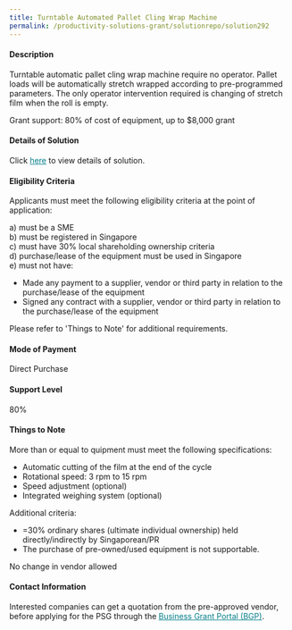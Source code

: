 ```yaml
---
title: Turntable Automated Pallet Cling Wrap Machine
permalink: /productivity-solutions-grant/solutionrepo/solution292
---
```


#### Description

Turntable automatic pallet cling wrap machine require no operator. Pallet loads will be automatically stretch wrapped according to pre-programmed parameters. The only operator intervention required is changing of stretch film when the roll is empty. 

Grant support: 80% of cost of equipment, up to $8,000 grant 

#### Details of Solution

Click <a href='' style='color:#037e8a'>here</a> to view details of solution.

#### Eligibility Criteria

Applicants must meet the following eligibility criteria at the point of application:

a) must be a SME <br>
b) must be registered in Singapore <br>
c) must have 30% local shareholding ownership criteria <br>
d) purchase/lease of the equipment must be used in Singapore <br>
e) must not have:
- Made any payment to a supplier, vendor or third party in relation to the purchase/lease of the equipment
- Signed any contract with a supplier, vendor or third party in relation to the purchase/lease of the equipment

Please refer to 'Things to Note' for additional requirements.

#### Mode of Payment
Direct Purchase

#### Support Level
80%

#### Things to Note
More than or equal to quipment must meet the following specifications:
- Automatic cutting of the film at the end of the cycle
- Rotational speed: 3 rpm to 15 rpm
- Speed adjustment (optional)
- Integrated weighing system (optional)


Additional criteria:
- =30% ordinary shares (ultimate individual ownership) held directly/indirectly by Singaporean/PR
- The purchase of pre-owned/used equipment is not supportable.

No change in vendor allowed

#### Contact Information


Interested companies can get a quotation from the pre-approved vendor, before applying for the PSG through the <a target='_blank' style='color:#037e8a' href='https://www.businessgrants.gov.sg/'>Business Grant Portal (BGP)</a>.
